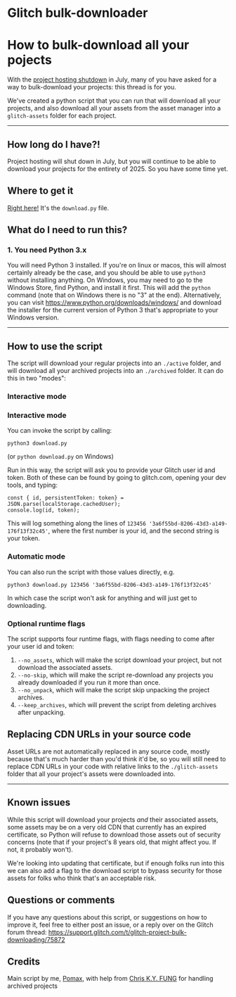 # Glitch bulk-downloader

# How to bulk-download all your pojects

With the [project hosting shutdown](https://support.glitch.com/t/discussion-thread-project-hosting-ending-july-8/75660) in July, many of you have asked for a way to bulk-download your projects: this thread is for you.

We've created a python script that you can run that will download all your projects, and also download all your assets from the asset manager into a `glitch-assets` folder for each project.

---

## How long do I have?!

Project hosting will shut down in July, but you will continue to be able to download your projects for the entirety of 2025. So you have some time yet.

## Where to get it

[Right here!](https://raw.githubusercontent.com/Pomax/glitch-bulk-downloader/refs/heads/main/download.py) It's the `download.py` file.

## What do I need to run this?

### 1. You need Python 3.x

You will need Python 3 installed. If you're on linux or macos, this will almost certainly already be the case, and you should be able to use `python3` without installing anything. On Windows, you may need to go to the Windows Store, find Python, and install it first. This will add the `python` command (note that on Windows there is no "3" at the end). Alternatively, you can visit https://www.python.org/downloads/windows/ and download the installer for the current version of Python 3 that's appropriate to your Windows version.

---

## How to use the script

The script will download your regular projects into an `./active` folder, and will download all your archived projects into an `./archived` folder. It can do this in two "modes":

### Interactive mode

### Interactive mode

You can invoke the script by calling:

```
python3 download.py
```

(or `python download.py` on Windows)

Run in this way, the script will ask you to provide your Glitch user id and token. Both of these can be found by going to glitch.com, opening your dev tools, and typing:

```
const { id, persistentToken: token} = JSON.parse(localStorage.cachedUser);
console.log(id, token);
```

This will log something along the lines of `123456 '3a6f55bd-8206-43d3-a149-176f13f32c45'`, where the first number is your id, and the second string is your token.

### Automatic mode

You can also run the script with those values directly, e.g.

```
python3 download.py 123456 '3a6f55bd-8206-43d3-a149-176f13f32c45'
```

In which case the script won't ask for anything and will just get to downloading.

### Optional runtime flags

The script supports four runtime flags, with flags needing to come after your user id and token:

1. `--no_assets`, which will make the script download your project, but not download the associated assets.
2. `--no-skip`, which will make the script re-download any projects you already downloaded if you run it more than once.
3. `--no_unpack`, which will make the script skip unpacking the project archives.
4. `--keep_archives`, which will prevent the script from deleting archives after unpacking.

## Replacing CDN URLs in your source code

Asset URLs are not automatically replaced in any source code, mostly because that's much harder than you'd think it'd be, so you will still need to replace CDN URLs in your code with relative links to the `./glitch-assets` folder that all your project's assets were downloaded into.

---

## Known issues

While this script will download your projects _and_ their associated assets, some assets may be on a very old CDN that currently has an expired certificate, so Python will refuse to download those assets out of security concerns (note that if your project's 8 years old, that might affect you. If not, it probably won't).

We're looking into updating that certificate, but if enough folks run into this we can also add a flag to the download script to bypass security for those assets for folks who think that's an acceptable risk.

## Questions or comments

If you have any questions about this script, or suggestions on how to improve it, feel free to either post an issue, or a reply over on the Glitch forum thread: https://support.glitch.com/t/glitch-project-bulk-downloading/75872

## Credits

Main script by me, [Pomax](https://pomax.github.io), with help from [Chris K.Y. FUNG](https://github.com/chriskyfung) for handling archived projects
